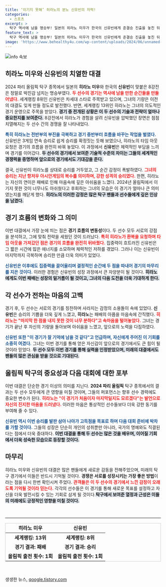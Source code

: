 ```yaml
---
title: ‘이기지 못해’ 히라노의 분노 신유빈의 저력!
categories:
  - 스포츠
excerpt: >
  탁구 역사에 남을 명승부! 일본의 히라노 미우가 한국의 신유빈에게 준결승 진출을 놓친 뒤 눈물을 흘렸다. 치열한 접전 끝에 승리한 신유빈은 기쁨의 눈물을, 히라노는 아쉬움의 눈물을 삼켜야 했다. 이들의 대결에서 어떤 감정의 롤러코스터가 펼쳐졌는지 확인해보세요!
feature_text: >
  탁구 역사에 남을 명승부! 일본의 히라노 미우가 한국의 신유빈에게 준결승 진출을 놓친 뒤 눈물을 흘렸다. 치열한 접전 끝에 승리한 신유빈은 기쁨의 눈물을, 히라노는 아쉬움의 눈물을 삼켜야 했다. 이들의 대결에서 어떤 감정의 롤러코스터가 펼쳐졌는지 확인해보세요!
image: 'https://www.behealthy4u.com/wp-content/uploads/2024/06/unnamed-file.png'
---
```


<p><img src="https://www.behealthy4u.com/wp-content/uploads/2024/06/unnamed-file.png" alt="info 속보" /></p>

<h2 data-ke-size="size26">히라노 미우와 신유빈의 치열한 대결</h2>

<p data-ke-size="size16">2024 파리 올림픽 탁구 종목에서 일본의 <b>히라노 미우</b>와 한국의 <b>신유빈</b>이 맞붙은 8강전은 정말로 박진감 넘치는 명승부였다. <b><span style="color: #ee2323;">두 선수의 경기는 역사에 남을 만한 순간들을 만들어냈다.</span></b> 세계랭킹 8위인 신유빈은 차세대 스타로 주목받고 있으며, 그녀의 기량은 이전의 대결도 잊게 만들 정도로 발전했다. 반면, 세계랭킹 13위인 히라노는 그녀의 의도적인 경기 운영으로 주목을 받았다. <b><span style="background-color: #21538527;">경기 중 전개된 상황은 이 두 선수의 기술과 전략이 얼마나 중요한지를 보여준다.</span></b> 8강전에서 히라노가 경험을 살려 신유빈을 압박했던 장면은 점점 치열해지는 두 선수 간의 경쟁을 잘 나타내었다.</p>

<p data-ke-size="size16"><b><span style="color: #1a5490;">특히 히라노는 전반부의 부진을 극복하고 경기 중반부터 흐름을 바꾸는 작업을 벌였다.</span></b> 신유빈은 3게임 연속 승리로 쉽게 승리를 확정짓는 듯해 보였으나, 히라노의 타임 아웃 요청은 경기의 흐름을 완전히 바꿔 놓았다. 이 과정에서 <b>신유빈</b>은 체력적인 부담을 느끼며 경기를 이어갔다. <b><span style="background-color: #21538527;">두 선수의 경기에서 보여준 기술적 수준의 차이는 그들의 세계적인 경쟁력을 증명하며 앞으로의 경기에서도 기대감을 준다.</span></b></p>

<p data-ke-size="size16">결국, 신유빈이 히라노를 상대로 승리를 거두었고, 그 순간 감정이 폭발하였다. <b><span style="color: #ee2323;">그녀의 승리는 지난 항저우 아시안게임의 복수를 의미하며, 강한 성격의 승리였다.</span></b> 한편, 히라노는 자신의 연이은 패배로 인해 마음속에 깊은 아쉬움을 느꼈다. 2024년 올림픽에서 이기지 못한 것이 너무나도 아쉬웠다고 후회하는 그녀의 모습은 이 경기가 얼마나 큰 의미였는지를 깨닫게 했다. <b><span style="background-color: #21538527;">히라노의 이러한 감정은 많은 탁구 팬들과 선수들에게 깊은 인상을 남겼다.</span></b></p>

<h2 data-ke-size="size26">경기 흐름의 변화와 그 의미</h2>

<p data-ke-size="size16">이번 대결에서 가장 눈에 띄는 점은 <b>경기 흐름의 변동성</b>이다. 두 선수 모두 서로의 강점을 분석하고, 그에 맞춰 전략을 세웠던 것이 드러났다. <b><span style="color: #ee2323;">특히 히라노가 환복을 요청하며 타임 아웃을 가져갔던 점은 경기의 흐름을 완전히 뒤바꿨다.</span></b> 집중력이 흐트러진 신유빈은 그 짧은 시간에 많은 에너지를 소모하며 체력적인 저하를 겪었다. 그러나 이는 신유빈이 마지막까지 극복하며 승리한 만큼 더욱 의미가 있었다.</p>

<p data-ke-size="size16"><b><span style="color: #1a5490;">신유빈은 이후에도 집중력을 끌어올리며 결정적인 순간에 두 점을 따내어 경기의 마무리를 지은 것이다.</span></b> 이러한 경험은 신유빈의 성장 과정에서 큰 자양분이 될 것이다. <b><span style="background-color: #21538527;">히라노에게도 이번 패배는 성장의 밑거름이 될 것이고, 그녀의 다음 도전을 더욱 기대하게 한다.</span></b></p>

<h2 data-ke-size="size26">각 선수가 전하는 마음의 고백</h2>

<p data-ke-size="size16">경기 후, 두 선수는 서로의 경기를 칭찬하며 사라지는 감정의 소용돌이 속에 있었다. <b>신유빈</b>은 승리의 기쁨을 더욱 깊게 느꼈고, <b>히라노</b>는 패배의 아픔을 마음속에 간직했다. <b><span style="color: #ee2323;">히라노는 "마지막 한 점을 내지 못한 것이 너무 분하다"고 속마음을 털어놓았다.</span></b> 그녀는 경기가 끝난 후 자신의 기량을 돌아보며 아쉬움을 느꼈고, 앞으로의 노력을 다짐하였다.</p>

<p data-ke-size="size16"><b><span style="color: #1a5490;">신유빈 또한 "이 경기가 잘 기억에 남을 것 같다"고 언급하며, 자신에게 주어진 이 기회를 소중히 여겼다.</span></b> 그녀는 이번 경기를 통해 얻은 자신감이 앞으로의 경기에서도 큰 힘이 될 것이라 믿었다. <b><span style="background-color: #21538527;">두 선수 모두 이번 경기를 통해 실력을 인정받았으며, 미래의 대결에서도 팬들의 많은 관심을 받을 것으로 기대된다.</span></b></p>

<h2 data-ke-size="size26">올림픽 탁구의 중요성과 다음 대회에 대한 포부</h2>

<p data-ke-size="size16">이번 대결은 단순한 경기 이상의 의미를 지닌다. <b>2024 파리 올림픽</b> 탁구 종목에서의 결과는 두 선수 모두에게 큰 영향을 미칠 것이며, 그들의 퍼포먼스는 향후 선수 경력에도 중요한 변수가 된다. <b><span style="color: #ee2323;">히라노는 "이 경기가 처음이자 마지막일지도 모르겠다"는 발언으로 자신의 진지한 마음을 드러냈다.</span></b> 이러한 마음은 통상적인 선수들보다 더욱 강한 동기를 부여해 줄 수 있다.</p>

<p data-ke-size="size16"><b><span style="color: #1a5490;">신유빈 역시 이번 승리를 발판 삼아 나아가 고득점을 목표로 하며 다음 대회 준비에 박차를 가할 것이다.</span></b> 그들의 성장은 단순히 개인의 성취뿐만 아니라, 국가의 명예와도 직결된다는 점에서 더욱 중대하다. <b><span style="background-color: #21538527;">이번 대결을 통해 두 선수는 많은 것을 배우며, 이어질 기회에서 더욱 성숙한 모습으로 등장할 것이다.</span></b></p>

<h2 data-ke-size="size26">마무리</h2>

<p data-ke-size="size16">히라노 미우와 신유빈의 대결은 많은 팬들에게 새로운 감동을 전해주었으며, 미래의 탁구 경기에서 이들은 반드시 기억될 것이다. <b>경쟁은 서로를 성장시키는 가장 좋은 방법</b>이라는 점을 다시 한번 확인시켜 주었다. <b><span style="color: #ee2323;">관객들은 이 두 선수의 경기에서 느낀 감정이 오래도록 기억될 것이라 믿는다.</span></b> 각각의 선수들은 이 경기를 통해 새로운 목표를 설정하고 자신을 더욱 발전시킬 수 있는 기회로 삼게 될 것이다.<b><span style="background-color: #21538527;">탁구에서 보여준 열정과 근성은 이들의 미래에도 긍정적인 영향을 미칠 것이다.</span></b></p>

<p data-ke-size="size16">&nbsp;</p>

<hr style="border-top: 1px solid #ccc; margin: 1em 0;"/>

<table style="width: 100%; border: 1px solid #ccc; text-align: center;">
    <thead>
        <tr>
            <td style="width: 50%;"><b>히라노 미우</b></td>
            <td style="width: 50%;"><b>신유빈</b></td>
        </tr>
    </thead>
    <tbody>
        <tr>
            <td style="height: 30px;"><b>세계랭킹: 13위</b></td>
            <td style="height: 30px;"><b>세계랭킹: 8위</b></td>
        </tr>
        <tr>
            <td style="height: 30px;"><b>경기 결과: 패배</b></td>
            <td style="height: 30px;"><b>경기 결과: 승리</b></td>
        </tr>
        <tr>
            <td style="height: 30px;"><b>올림픽 출전 횟수: 1회</b></td>
            <td style="height: 30px;"><b>올림픽 출전 횟수: 1회</b></td>
        </tr>
    </tbody>
</table>

<p data-ke-size="size16">&nbsp;</p>
생생한 뉴스, <a href="https://qoogle.tistory.com" rel="dofollow">qoogle.tistory.com</a>


